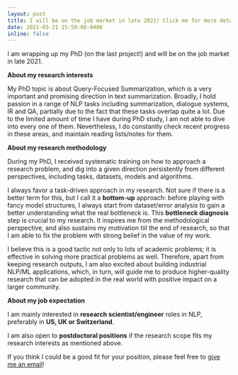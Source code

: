 ```yaml
---
layout: post
title: I will be on the job market in late 2021! Click me for more details.
date: 2021-03-21 15:59:00-0400
inline: false
---
```


 I am wrapping up my PhD (on the last project!) and will be on the job market in late 2021.

**About my research interests**

My PhD topic is about Query-Focused Summarization, which is a very important and promising direction in text summarization. Broadly, I hold passion in a range of NLP tasks including summarization, dialogue systems, IR and QA, partially due to the fact that these tasks overlap quite a lot. 
Due to the limited amount of time I have during PhD study, I am not able to dive into every one of them. Nevertheless, I do constantly check recent progress in these areas, and maintain reading lists/notes for them. 

**About my research methodology**

 During my PhD, I received systematic training on how to approach a research problem, and dig into a given direction persistently from different perspectives, including tasks, datasets, models and algorithms.

 I always favor a task-driven approach in my research. Not sure if there is a better term for this, but I call it a **bottom-up** approach: before playing with fancy model structures, I always start from dataset/error analysis to gain a better understanding what the real bottleneck is. 
 This **bottleneck diagnosis** step is crucial to my research. It inspires me from the methodological perspective, and also sustains my motivation tiil the end of research, so that I am able to fix the problem with strong belief in the value of my work.

 I believe this is a good tactic not only to lots of academic problems; it is effective in solving more practical problems as well. Therefore, apart from keeping research outputs, I am also excited about building industrial NLP/ML applications, which, in turn, will guide me to produce higher-quality research that can be adopted in the real world with positive impact on a larger community.

**About my job expectation**

 I am mainly interested in **research scientist/engineer** roles in NLP, preferably in **US, UK or Switzerland**. 

 I am also open to **postdoctoral positions** if the research scope fits my research interests as mentioned above.

 If you think I could be a good fit for your position, please feel free to [give me an email](mailto:yumo.xu@ed.ac.uk)!

